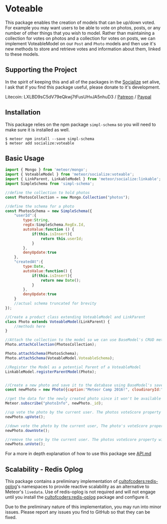 # Voteable #

This package enables the creation of models that can be up/down voted. For example you may want users to be able to vote on photos, posts, or any number of other things that you wish to model. Rather than maintaining a collection for votes on photos and a collection for votes on posts, we can implement VoteableModel on our `Post` and `Photo` models and then use it's new methods to store and retrieve votes and information about them, linked to these models.

## Supporting the Project ##
In the spirit of keeping this and all of the packages in the [Socialize](https://atmospherejs.com/socialize) set alive, I ask that if you find this package useful, please donate to it's development.

Litecoin: LXLBD9sC5dV79eQkwj7tFusUHvJA5nhuD3 / [Patreon](https://www.patreon.com/user?u=4866588) / [Paypal](https://www.paypal.me/copleykj)

## Installation ##

This package relies on the npm package `simpl-schema` so you will need to make sure it is installed as well.

```shell
$ meteor npm install --save simpl-schema
$ meteor add socialize:voteable
```

## Basic Usage ##

```javascript
import { Mongo } from 'meteor/mongo';
import { VoteableModel } from 'meteor/socialize:voteable';
import { LinkParent, LinkableModel } from 'meteor/socialize:linkable';
import SimpleSchema from 'simpl-schema';

//define the collection to hold photos
const PhotosCollection = new Mongo.Collection("photos");

//define the schema for a photo
const PhotosSchema = new SimpleSchema({
    "userId":{
        type:String,
        regEx:SimpleSchema.RegEx.Id,
        autoValue:function () {
            if(this.isInsert){
                return this.userId;
            }
        },
        denyUpdate:true
    },
    "createdAt":{
        type:Date,
        autoValue:function() {
            if(this.isInsert){
                return new Date();
            }
        },
        denyUpdate:true
    }
    //actual schema truncated for brevity
});

//Create a product class extending VoteableModel and LinkParent
class Photo extends VoteableModel(LinkParent) {
    //methods here
}

//Attach the collection to the model so we can use BaseModel's CRUD methods
Photo.attachCollection(PhotosCollection);

Photo.attachSchema(PhotosSchema);
Photo.attachSchema(VoteableModel.VoteableSchema);

//Register the Model as a potential Parent of a VoteableModel
LinkableModel.registerParentModel(Photo);


//Create a new photo and save it to the database using BaseModel's save method.
const newPhoto = new Photo({caption:"Meteor Camp 2016!", cloudinaryId:"sL0Jbf3gBaoeubs3G822WQqwp"}).save();

//get the data for the newly created photo since it won't be available on the client other wise
Meteor.subscribe("photoInfo", newPhoto._id);

//up vote the photo by the current user. The photos voteScore property will be incremented to reflect this.
newPhoto.upVote();

//down vote the photo by the current user, The photo's voteScore property will be decremented to reflect this.
newPhoto.downVote();

//remove the vote by the current user. The photos voteScore property will be incremented or decremented accordingly
newPhoto.unVote();

```

For a more in depth explanation of how to use this package see [API.md](API.md)

## Scalability - Redis Oplog ##

This package contains a preliminary implementation of [cultofcoders:redis-oplog][1]'s namespaces to provide reactive scalability as an alternative to Meteor's `livedata`. Use of redis-oplog is not required and will not engage until you install the [cultofcoders:redis-oplog][1] package and configure it.

Due to the preliminary nature of this implementation, you may run into minor issues. Please report any issues you find to GitHub so that they can be fixed.

[1]:https://github.com/cultofcoders/redis-oplog
